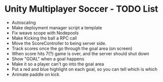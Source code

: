 # Unity Multiplayer Soccer - TODO List

- Autoscaling
- Make deployment manager script a template
- Fix weave scope with Nodepools
- Make Kicking the ball a RPC call
- Move the ScoreController to being server side.
- Track scores once the go through the goal area (on screen)
- When score hits 7(?) game is over, and the server should shut down
- Show "GOAL" when a goal happens
- Make it so a player can't go into the goal area
- Put a red and blue highlight on each goal, so you can tell which is which
- Animate paddle on kick